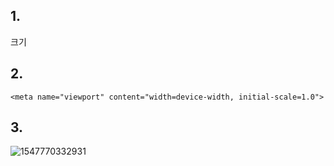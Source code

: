 ## 1.

크기

## 2.

```
<meta name="viewport" content="width=device-width, initial-scale=1.0">
```



## 3.



![1547770332931](C:\Users\student\AppData\Roaming\Typora\typora-user-images\1547770332931.png)